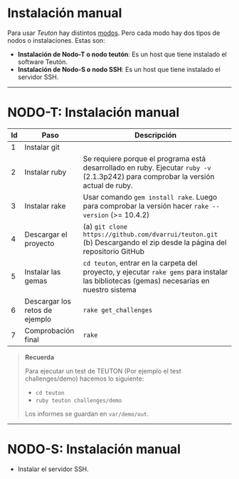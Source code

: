 
# Instalación manual

Para usar *Teuton* hay distintos [modos](./modos.md).
Pero cada modo hay dos tipos de nodos o instalaciones. Estas son:

* **Instalación de Nodo-T o nodo teutón**: Es un host que tiene instalado el software Teutón.
* **Instalación de Nodo-S o nodo SSH**: Es un host que tiene instalado el servidor SSH.

---

# NODO-T: Instalación manual

| Id | Paso             | Descripción |
| -- | ---------------- | ----------- |
| 1  | Instalar git     |  |
| 2  | Instalar ruby    | Se requiere porque el programa está desarrollado en ruby. Ejecutar `ruby -v` (2.1.3p242) para comprobar la versión actual de ruby. |
| 3  | Instalar rake | Usar comando `gem install rake`. Luego para comprobar la versión hacer `rake --version` (>= 10.4.2) |
| 4  | Descargar el proyecto | (a) `git clone https://github.com/dvarrui/teuton.git` (b) Descargando el zip desde la página del repositorio GitHub |
| 5  | Instalar las gemas | `cd teuton`, entrar en la carpeta del proyecto, y ejecutar `rake gems` para instalar las bibliotecas (gemas) necesarias en nuestro sistema |
| 6  | Descargar los retos de ejemplo | `rake get_challenges` |
| 7  | Comprobación final | `rake` |

> **Recuerda**
>
> Para ejecutar un test de TEUTON (Por ejemplo el test challenges/demo) hacemos lo siguiente:
> * `cd teuton`
> * `ruby teuton challenges/demo`
>
> Los informes se guardan en `var/demo/out`.

---

# NODO-S: Instalación manual

* Instalar el servidor SSH.
